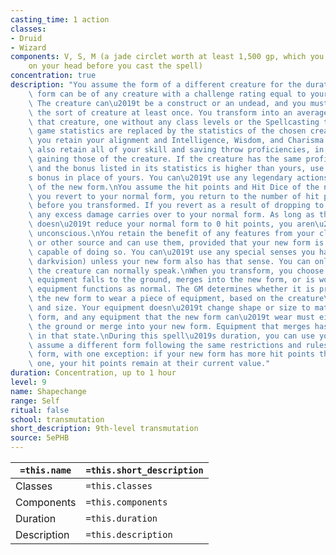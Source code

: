 ```yaml
---
casting_time: 1 action
classes:
- Druid
- Wizard
components: V, S, M (a jade circlet worth at least 1,500 gp, which you must place
    on your head before you cast the spell)
concentration: true
description: "You assume the form of a different creature for the duration. The new\
    \ form can be of any creature with a challenge rating equal to your level or lower.\
    \ The creature can\u2019t be a construct or an undead, and you must have seen\
    \ the sort of creature at least once. You transform into an average example of\
    \ that creature, one without any class levels or the Spellcasting trait.\nYour\
    \ game statistics are replaced by the statistics of the chosen creature, though\
    \ you retain your alignment and Intelligence, Wisdom, and Charisma scores. You\
    \ also retain all of your skill and saving throw proficiencies, in addition to\
    \ gaining those of the creature. If the creature has the same proficiency as you\
    \ and the bonus listed in its statistics is higher than yours, use the creature\u2019\
    s bonus in place of yours. You can\u2019t use any legendary actions or lair actions\
    \ of the new form.\nYou assume the hit points and Hit Dice of the new form. When\
    \ you revert to your normal form, you return to the number of hit points you had\
    \ before you transformed. If you revert as a result of dropping to 0 hit points,\
    \ any excess damage carries over to your normal form. As long as the excess damage\
    \ doesn\u2019t reduce your normal form to 0 hit points, you aren\u2019t knocked\
    \ unconscious.\nYou retain the benefit of any features from your class, race,\
    \ or other source and can use them, provided that your new form is physically\
    \ capable of doing so. You can\u2019t use any special senses you have (for example,\
    \ darkvision) unless your new form also has that sense. You can only speak if\
    \ the creature can normally speak.\nWhen you transform, you choose whether your\
    \ equipment falls to the ground, merges into the new form, or is worn by it. Worn\
    \ equipment functions as normal. The GM determines whether it is practical for\
    \ the new form to wear a piece of equipment, based on the creature\u2019s shape\
    \ and size. Your equipment doesn\u2019t change shape or size to match the new\
    \ form, and any equipment that the new form can\u2019t wear must either fall to\
    \ the ground or merge into your new form. Equipment that merges has no effect\
    \ in that state.\nDuring this spell\u2019s duration, you can use your action to\
    \ assume a different form following the same restrictions and rules for the original\
    \ form, with one exception: if your new form has more hit points than your current\
    \ one, your hit points remain at their current value."
duration: Concentration, up to 1 hour
level: 9
name: Shapechange
range: Self
ritual: false
school: transmutation
short_description: 9th-level transmutation
source: 5ePHB
---
```


| `=this.name` | `=this.short_description` |
| ------------ | ------------------------- |
| Classes      | `=this.classes`           |
| Components   | `=this.components`        |
| Duration     | `=this.duration`          |
| Description  | `=this.description`       |